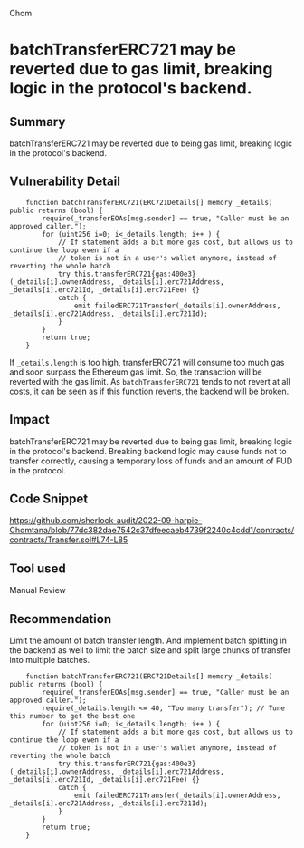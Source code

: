 Chom
# batchTransferERC721 may be reverted due to gas limit, breaking logic in the protocol's backend.

## Summary
batchTransferERC721 may be reverted due to being gas limit, breaking logic in the protocol's backend.

## Vulnerability Detail
```solidity
    function batchTransferERC721(ERC721Details[] memory _details) public returns (bool) {
        require(_transferEOAs[msg.sender] == true, "Caller must be an approved caller.");
        for (uint256 i=0; i<_details.length; i++ ) {
            // If statement adds a bit more gas cost, but allows us to continue the loop even if a
            // token is not in a user's wallet anymore, instead of reverting the whole batch
            try this.transferERC721{gas:400e3}(_details[i].ownerAddress, _details[i].erc721Address, _details[i].erc721Id, _details[i].erc721Fee) {}
            catch {
                emit failedERC721Transfer(_details[i].ownerAddress, _details[i].erc721Address, _details[i].erc721Id);
            }
        }
        return true;
    }
```

If `_details.length` is too high, transferERC721 will consume too much gas and soon surpass the Ethereum gas limit. So, the transaction will be reverted with the gas limit. As `batchTransferERC721` tends to not revert at all costs, it can be seen as if this function reverts, the backend will be broken.

## Impact
batchTransferERC721 may be reverted due to being gas limit, breaking logic in the protocol's backend. Breaking backend logic may cause funds not to transfer correctly, causing a temporary loss of funds and an amount of FUD in the protocol.

## Code Snippet
https://github.com/sherlock-audit/2022-09-harpie-Chomtana/blob/77dc382dae7542c37dfeecaeb4739f2240c4cdd1/contracts/contracts/Transfer.sol#L74-L85

## Tool used

Manual Review

## Recommendation
Limit the amount of batch transfer length. And implement batch splitting in the backend as well to limit the batch size and split large chunks of transfer into multiple batches.

```solidity
    function batchTransferERC721(ERC721Details[] memory _details) public returns (bool) {
        require(_transferEOAs[msg.sender] == true, "Caller must be an approved caller.");
        require(_details.length <= 40, "Too many transfer"); // Tune this number to get the best one
        for (uint256 i=0; i<_details.length; i++ ) {
            // If statement adds a bit more gas cost, but allows us to continue the loop even if a
            // token is not in a user's wallet anymore, instead of reverting the whole batch
            try this.transferERC721{gas:400e3}(_details[i].ownerAddress, _details[i].erc721Address, _details[i].erc721Id, _details[i].erc721Fee) {}
            catch {
                emit failedERC721Transfer(_details[i].ownerAddress, _details[i].erc721Address, _details[i].erc721Id);
            }
        }
        return true;
    }
```